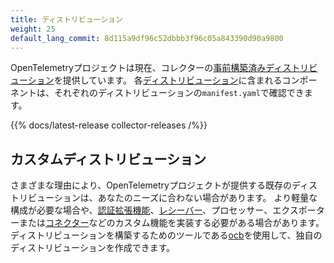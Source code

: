 ```yaml
---
title: ディストリビューション
weight: 25
default_lang_commit: 8d115a9df96c52dbbb3f96c05a843390d90a9800
---
```


OpenTelemetryプロジェクトは現在、コレクターの[事前構築済みディストリビューション][]を提供しています。
各[ディストリビューション][]に含まれるコンポーネントは、それぞれのディストリビューションの`manifest.yaml`で確認できます。

[事前構築済みディストリビューション]: https://github.com/open-telemetry/opentelemetry-collector-releases/releases
[ディストリビューション]: https://github.com/open-telemetry/opentelemetry-collector-releases/tree/main/distributions

{{% docs/latest-release collector-releases /%}}

## カスタムディストリビューション

さまざまな理由により、OpenTelemetryプロジェクトが提供する既存のディストリビューションは、あなたのニーズに合わない場合があります。
より軽量な構成が必要な場合や、[認証拡張機能](../building/authenticator-extension)、[レシーバー](../building/receiver)、プロセッサー、エクスポーターまたは[コネクター](../building/connector)などのカスタム機能を実装する必要がある場合があります。
ディストリビューションを構築するためのツールである[ocb](../custom-collector)を使用して、独自のディストリビューションを作成できます。

